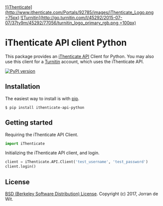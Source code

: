 [![iThenticate](http://www.ithenticate.com/Portals/92785/images/iThenticate_Logo.png =75px)](http://www.ithenticate.com/)
[![Turnitin](http://go.turnitin.com/l/45292/2015-07-07/37ty9m/45292/77056/turnitin_logo_primary_rgb.png =100px)](http://turnitin.com/)

# iThenticate API client Python

This package provides an [iThenticate API](https://guides.turnitin.com/iThenticate/iThenticate_API_Guide) Client for Python. You may also use this client for a [Turnitin](http://turnitin.com/) account, which uses the iThenticate API.

[![PyPI version](https://badge.fury.io/py/ithenticate-api-python.svg)](https://badge.fury.io/py/ithenticate-api-python)

## Installation ##

The easiest way to install is with [pip](https://pip.pypa.io).
```
$ pip install ithenticate-api-python
```

## Getting started ##

Requiring the iThenticate API Client.

```python
import iThenticate
```

Initializing the iThenticate API client, and login.

```python
client = iThenticate.API.Client('test_username', 'test_password')
client.login()
```

## License ##
[BSD (Berkeley Software Distribution) License](https://opensource.org/licenses/bsd-license.php).
Copyright (c) 2017, Jorran de Wit.
